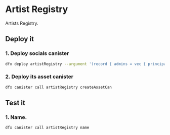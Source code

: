 # Artist Registry

Artists Registry.

## Deploy it

### 1. Deploy socials canister
```bash
dfx deploy artistRegistry --argument '(record { admins = vec { principal "'$(dfx identity get-principal)'" }; artistWhitelist = vec { principal "'$(dfx identity get-principal)'" }})'
```

### 2. Deploy its asset canister
```bash
dfx canister call artistRegistry createAssetCan
```

## Test it

### 1. Name.

```bash
dfx canister call artistRegistry name
```